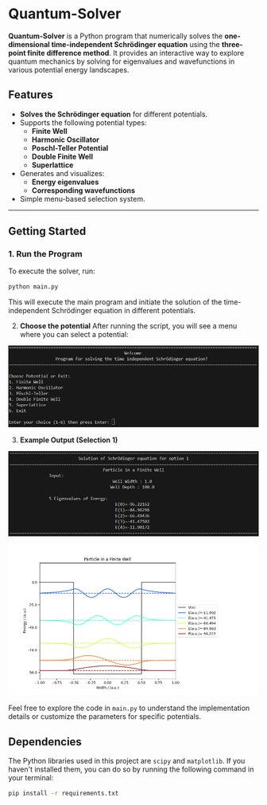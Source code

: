 # Quantum-Solver

**Quantum-Solver** is a Python program that numerically solves the **one-dimensional time-independent Schrödinger equation** using the **three-point finite difference method**. It provides an interactive way to explore quantum mechanics by solving for eigenvalues and wavefunctions in various potential energy landscapes.

## Features

- **Solves the Schrödinger equation** for different potentials.
- Supports the following potential types:
  - **Finite Well**
  - **Harmonic Oscillator**
  - **Poschl-Teller Potential**
  - **Double Finite Well**
  - **Superlattice**
- Generates and visualizes:
  - **Energy eigenvalues**
  - **Corresponding wavefunctions**
- Simple menu-based selection system.

---

## Getting Started

### 1. Run the Program
To execute the solver, run:

```bash
python main.py
```

This will execute the main program and initiate the solution of the time-independent Schrödinger equation in different potentials.

2. **Choose the potential**
After running the script, you will see a menu where you can select a potential:

![Menu](screenshots/menu.png)

3. **Example Output (Selection 1)**
   
![Eigenvaluest](screenshots/selection1_a.png)

![Functions](screenshots/selection1_b.png)

Feel free to explore the code in `main.py` to understand the implementation details or customize the parameters for specific potentials.

## Dependencies

The Python libraries used in this project are `scipy` and `matplotlib`. If you haven't installed them, you can do so by running the following command in your terminal:

```bash
pip install -r requirements.txt
